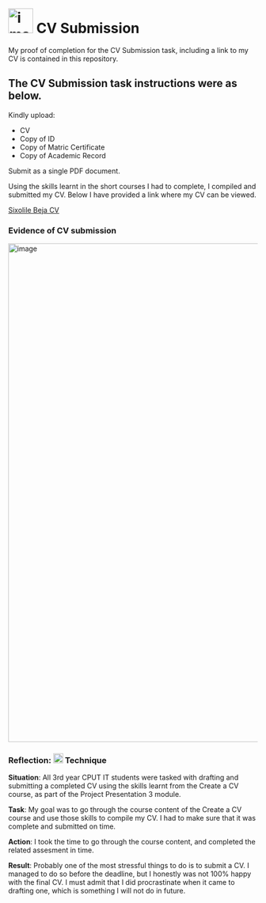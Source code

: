 # <img width="50" height="50" alt="image" src="https://github.com/user-attachments/assets/c66d0851-56bc-4df8-b457-2a6d1ad2cb8e" /> CV Submission
My proof of completion for the CV Submission task, including a link to my CV is contained in this repository.

## The CV Submission task instructions were as below.

Kindly upload:

- CV
- Copy of ID
- Copy of Matric Certificate
- Copy of Academic Record

Submit as a single PDF document.

Using the skills learnt in the short courses I had to complete, I compiled and submitted my CV.
Below I have provided a link where my CV can be viewed.

 <a href="https://drive.google.com/file/d/1ayjzSt6wwUQxJmqwGcEWoCqwWS4QKQqt/view?usp=sharing">Sixolile Beja CV</a>
 
### Evidence of CV submission
<img width="1920" height="1008" alt="image" src="https://github.com/user-attachments/assets/228f680d-d28f-4126-b390-09dfe104bf04" />

### Reflection: <img width="20" height="20" alt="image" src="https://github.com/user-attachments/assets/0a7d2c8b-6444-43b3-8d4a-be93c09e3d55" /> Technique
**Situation**: All 3rd year CPUT IT students were tasked with drafting and submitting a completed CV using the skills learnt from the Create a CV course, as part of the Project Presentation 3 module.

**Task**: My goal was to go through the course content of the Create a CV course and use those skills to compile my CV. I had to make sure that it was complete and submitted on time.

**Action**: I took the time to go through the course content, and completed the related assesment in time.

**Result**: Probably one of the most stressful things to do is to submit a CV. I managed to do so before the deadline, but I honestly was not 100% happy with the final CV. I must admit that I did procrastinate when it came to drafting one, which is something I will not do in future. 
